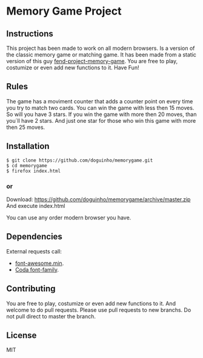# Memory Game Project

## Instructions

This project has been made to work on all modern browsers. Is a version of the classic memory game or matching game. 
It has been made from a static version of this guy [fend-project-memory-game](https://github.com/udacity/fend-project-memory-game.git).
You are free to play, costumize or even add new functions to it. Have Fun!

## Rules

The game has a moviment counter that adds a counter point on every time you try to match two cards.
You can win the game with less then 15 moves. So will you have 3 stars. If you win the game with more then 20 moves, than you´ll have 2 stars.
And just one star for those who win this game with more then 25 moves.

## Installation
```
$ git clone https://github.com/doguinho/memorygame.git
$ cd memorygame
$ firefox index.html
```
### or 

Download: https://github.com/doguinho/memorygame/archive/master.zip
And execute index.html

You can use any order modern browser you have.

## Dependencies

External requests call:

- [font-awesome.min](https://maxcdn.bootstrapcdn.com/font-awesome/4.6.1/css/font-awesome.min.css).
- [Coda font-family](https://fonts.googleapis.com/css?family=Coda).

## Contributing

You are free to play, costumize or even add new functions to it. And welcome to do pull requests.
Please use pull requests to new branchs. Do not pull direct to master the branch.

License
----

MIT

